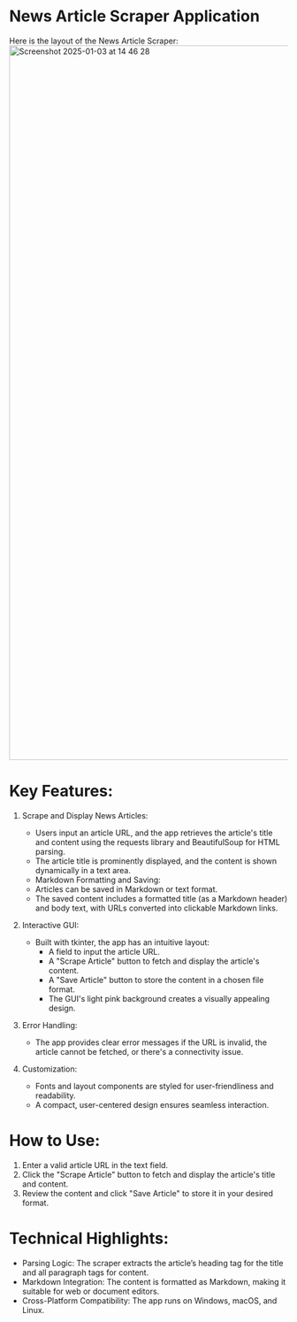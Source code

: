 # News Article Scraper Application
Here is the layout of the News Article Scraper:
<img width="1292" alt="Screenshot 2025-01-03 at 14 46 28" src="https://github.com/user-attachments/assets/49e9df27-88f8-45fa-88c9-886bf0276b4a" />


# Key Features:
  1. Scrape and Display News Articles:
      - Users input an article URL, and the app retrieves the article's title and content using the requests library and BeautifulSoup for HTML parsing.
      - The article title is prominently displayed, and the content is shown dynamically in a text area.
      - Markdown Formatting and Saving:
      - Articles can be saved in Markdown or text format.
      - The saved content includes a formatted title (as a Markdown header) and body text, with URLs converted into clickable Markdown links.

  2. Interactive GUI:
     - Built with tkinter, the app has an intuitive layout:
        - A field to input the article URL.
        - A "Scrape Article" button to fetch and display the article's content.
        - A "Save Article" button to store the content in a chosen file format.
        - The GUI's light pink background creates a visually appealing design.
          
  3. Error Handling:
     - The app provides clear error messages if the URL is invalid, the article cannot be fetched, or there's a connectivity issue.
       
  4. Customization:
     - Fonts and layout components are styled for user-friendliness and readability.
     - A compact, user-centered design ensures seamless interaction.

# How to Use:
  1. Enter a valid article URL in the text field.
  2. Click the "Scrape Article" button to fetch and display the article's title and content.
  3. Review the content and click "Save Article" to store it in your desired format.

# Technical Highlights:
  - Parsing Logic: The scraper extracts the article’s heading tag for the title and all paragraph tags for content.
  - Markdown Integration: The content is formatted as Markdown, making it suitable for web or document editors.
  - Cross-Platform Compatibility: The app runs on Windows, macOS, and Linux.
